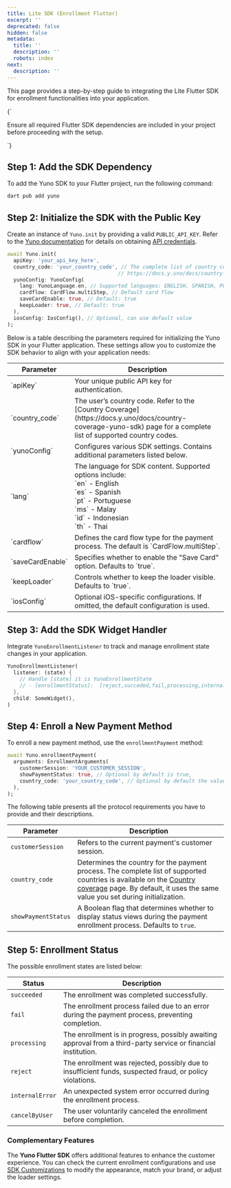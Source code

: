 ```yaml
---
title: Lite SDK (Enrollment Flutter)
excerpt: ''
deprecated: false
hidden: false
metadata:
  title: ''
  description: ''
  robots: index
next:
  description: ''
---
```

This page provides a step-by-step guide to integrating the Lite Flutter SDK for enrollment functionalities into your application.

<HTMLBlock>{`
<body>
  <div class="infoBlockContainer">
    <div class="verticalLine"></div>
    <div>
      <div class="contentContainer">
        <p>
					Ensure all required Flutter SDK dependencies are included in your project before proceeding with the setup. 
        </p>
      </div>
    </div>
  </div>
</body>
`}</HTMLBlock>

## Step 1: Add the SDK Dependency

To add the Yuno SDK to your Flutter project, run the following command:

```dart Dart
dart pub add yuno
```

## Step 2: Initialize the SDK with the Public Key

Create an instance of `Yuno.init` by providing a valid `PUBLIC_API_KEY`. Refer to the [Yuno documentation](https://docs.y.uno/) for details on obtaining [API credentials](https://docs.y.uno/docs/developers-credentials).

```dart Dart
await Yuno.init(
  apiKey: 'your_api_key_here',
  country_code: 'your_country_code', // The complete list of country codes is available at: 
                                    // https://docs.y.uno/docs/country-coverage-yuno-sdk
  yunoConfig: YunoConfig(
    lang: YunoLanguage.en, // Supported languages: ENGLISH, SPANISH, PORTUGUESE, MALAY, INDONESIAN, THAI
    cardflow: CardFlow.multiStep, // Default card flow
    saveCardEnable: true, // Default: true
    keepLoader: true, // Default: true
  ),
  iosConfig: IosConfig(), // Optional, can use default value
);

```

Below is a table describing the parameters required for initializing the Yuno SDK in your Flutter application. These settings allow you to customize the SDK behavior to align with your application needs:

<table>
  <thead>
    <tr>
      <th>
        Parameter
      </th>
      <th>
        Description
      </th>
    </tr>
  </thead>
  <tbody>
    <tr>
      <td>
        `apiKey`
      </td>
      <td>
        Your unique public API key for authentication.
      </td>
    </tr>
    <tr>
      <td>
        `country_code`
      </td>
      <td>
        The user’s country code. Refer to the [Country Coverage](https://docs.y.uno/docs/country-coverage-yuno-sdk) page for a complete list of supported country codes.
      </td>
    </tr>
    <tr>
      <td>
        `yunoConfig`
      </td>
      <td>
        Configures various SDK settings. Contains additional parameters listed below.
      </td>
    </tr>
    <tr>
      <td>
        `lang`
      </td>
      <td>
        The language for SDK content. Supported options include: <br/> `en` - English <br/> `es` - Spanish <br/> `pt` - Portuguese <br/> `ms` - Malay <br/> `id` - Indonesian <br/> `th` - Thai
      </td>
    </tr>
    <tr>
      <td>
        `cardflow`
      </td>
      <td>
        Defines the card flow type for the payment process. The default is `CardFlow.multiStep`.
      </td>
    </tr>
    <tr>
      <td>
        `saveCardEnable`
      </td>
      <td>
        Specifies whether to enable the "Save Card" option. Defaults to `true`.
      </td>
    </tr>
    <tr>
      <td>
        `keepLoader`
      </td>
      <td>
        Controls whether to keep the loader visible. Defaults to `true`.
      </td>
    </tr>
    <tr>
      <td>
        `iosConfig`
      </td>
      <td>
        Optional iOS-specific configurations. If omitted, the default configuration is used.
      </td>
    </tr>
  </tbody>
</table>

## Step 3: Add the SDK Widget Handler

Integrate `YunoEnrollmentListener` to track and manage enrollment state changes in your application.

```dart Dart
YunoEnrollmentListener(
  listener: (state) {
    // Handle [state] it is YunoEnrollmentState
    // - [enrollmentStatus]:  [reject,succeded,fail,processing,internalError,cancelByUser]
  },
  child: SomeWidget(),
)

```

## Step 4: Enroll a New Payment Method

To enroll a new payment method, use the `enrollmentPayment` method:

```dart
await Yuno.enrollmentPayment(
  arguments: EnrollmentArguments(
    customerSession: 'YOUR_CUSTOMER_SESSION',
    showPaymentStatus: true, // Optional by default is true,
    country_code: 'your_country_code', // Optional by default the value setted in the initialize,
  ),
);

```

The following table presents all the protocol requirements you have to provide and their descriptions.

| Parameter           | Description                                                                                                                                                                                                                                                |
| ------------------- | ---------------------------------------------------------------------------------------------------------------------------------------------------------------------------------------------------------------------------------------------------------- |
| `customerSession`   | Refers to the current payment's customer session.                                                                                                                                                                                                          |
| `country_code`      | Determines the country for the payment process. The complete list of supported countries is available on the [Country coverage](https://docs.y.uno/docs/country-coverage-yuno-sdk) page. By default, it uses the same value you set during initialization. |
| `showPaymentStatus` | A Boolean flag that determines whether to display status views during the payment enrollment process. Defaults to `true`.                                                                                                                                  |

## Step 5: Enrollment Status

The possible enrollment states are listed below:  

| Status          | Description                                                                                                    |
| --------------- | -------------------------------------------------------------------------------------------------------------- |
| `succeeded`     | The enrollment was completed successfully.                                                                     |
| `fail`          | The enrollment process failed due to an error during the payment process, preventing completion.               |
| `processing`    | The enrollment is in progress, possibly awaiting approval from a third-party service or financial institution. |
| `reject`        | The enrollment was rejected, possibly due to insufficient funds, suspected fraud, or policy violations.        |
| `internalError` | An unexpected system error occurred during the enrollment process.                                             |
| `cancelByUser`  | The user voluntarily canceled the enrollment before completion.                                                |

### Complementary Features

The **Yuno Flutter SDK** offers additional features to enhance the customer experience. You can check the current enrollment configurations and use [SDK Customizations](https://docs.y.uno/docs/sdk-customization) to modify the appearance, match your brand, or adjust the loader settings.